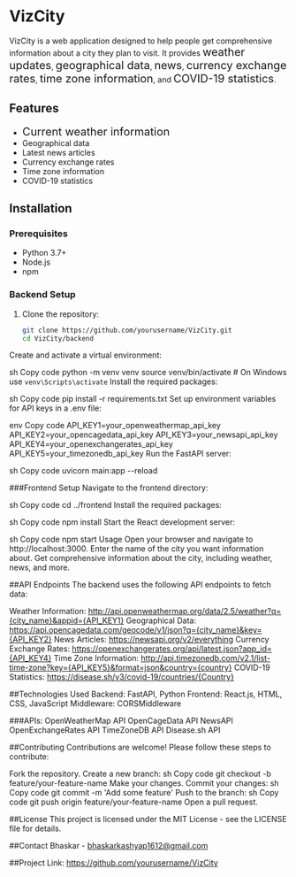 # VizCity

VizCity is a web application designed to help people get comprehensive information about a city they plan to visit. It provides <span style="font-size: 20px;">weather updates</span>, <span style="font-size: 20px;">geographical data</span>, <span style="font-size: 20px;">news</span>, <span style="font-size: 20px;">currency exchange rates</span>, <span style="font-size: 20px;">time zone information</span>, and <span style="font-size: 20px;">COVID-19 statistics</span>.

## Features

- <span style="font-size: 20px;">Current weather information</span>
- Geographical data
- Latest news articles
- Currency exchange rates
- Time zone information
- COVID-19 statistics



## Installation

### Prerequisites

- Python 3.7+
- Node.js
- npm

### Backend Setup

1. Clone the repository:
   ```sh
   git clone https://github.com/yourusername/VizCity.git
   cd VizCity/backend
Create and activate a virtual environment:

sh
Copy code
python -m venv venv
source venv/bin/activate   # On Windows use `venv\Scripts\activate`
Install the required packages:

sh
Copy code
pip install -r requirements.txt
Set up environment variables for API keys in a .env file:

env
Copy code
API_KEY1=your_openweathermap_api_key
API_KEY2=your_opencagedata_api_key
API_KEY3=your_newsapi_api_key
API_KEY4=your_openexchangerates_api_key
API_KEY5=your_timezonedb_api_key
Run the FastAPI server:

sh
Copy code
uvicorn main:app --reload


###Frontend Setup
Navigate to the frontend directory:

sh
Copy code
cd ../frontend
Install the required packages:

sh
Copy code
npm install
Start the React development server:

sh
Copy code
npm start
Usage
Open your browser and navigate to http://localhost:3000.
Enter the name of the city you want information about.
Get comprehensive information about the city, including weather, news, and more.


##API Endpoints
The backend uses the following API endpoints to fetch data:

Weather Information: http://api.openweathermap.org/data/2.5/weather?q={city_name}&appid={API_KEY1}
Geographical Data: https://api.opencagedata.com/geocode/v1/json?q={city_name}&key={API_KEY2}
News Articles: https://newsapi.org/v2/everything
Currency Exchange Rates: https://openexchangerates.org/api/latest.json?app_id={API_KEY4}
Time Zone Information: http://api.timezonedb.com/v2.1/list-time-zone?key={API_KEY5}&format=json&country={country}
COVID-19 Statistics: https://disease.sh/v3/covid-19/countries/{Country}


##Technologies Used
Backend: FastAPI, Python
Frontend: React.js, HTML, CSS, JavaScript
Middleware: CORSMiddleware


###APIs:
OpenWeatherMap API
OpenCageData API
NewsAPI
OpenExchangeRates API
TimeZoneDB API
Disease.sh API

##Contributing
Contributions are welcome! Please follow these steps to contribute:

Fork the repository.
Create a new branch:
sh
Copy code
git checkout -b feature/your-feature-name
Make your changes.
Commit your changes:
sh
Copy code
git commit -m 'Add some feature'
Push to the branch:
sh
Copy code
git push origin feature/your-feature-name
Open a pull request.


##License
This project is licensed under the MIT License - see the LICENSE file for details.

##Contact
Bhaskar - bhaskarkashyap1612@gmail.com

##Project Link: https://github.com/yourusername/VizCity
